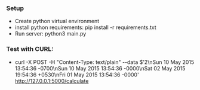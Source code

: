 ### Setup

- Create python virtual environment 
- install python requirements: pip install -r requirements.txt
- Run server: python3 main.py
### Test with CURL: 

- curl -X POST -H "Content-Type: text/plain" --data $'2\nSun 10 May 2015 13:54:36 -0700\nSun 10 May 2015 13:54:36 -0000\nSat 02 May 2015 19:54:36 +0530\nFri 01 May 2015 13:54:36 -0000' http://127.0.0.1:5000/calculate